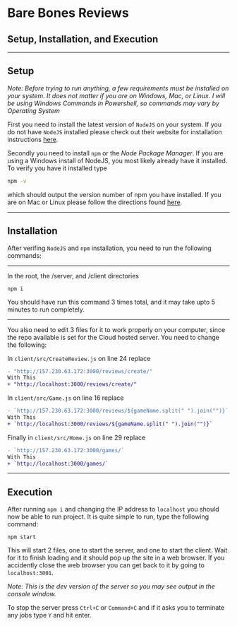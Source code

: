 # Bare Bones Reviews

## Setup, Installation, and Execution

---

## Setup

*Note: Before trying to run anything, a few requirements must be installed on your system. It does not matter if you are on Windows, Mac, or Linux. I will be using Windows Commands in Powershell, so commands may vary by Operating System*

First you need to install the latest version of `NodeJS` on your system. If you do not have `NodeJS` installed please check out their website for installation instructions [here](https://nodejs.org/en/).

Secondly you need to install `npm` or the *Node Package Manager*. If you are using a Windows install of NodeJS, you most likely already have it installed. To verify you have it installed type 

```bash
npm -v
```
which should output the version number of npm you have installed. If you are on Mac or Linux please follow the directions found [here](https://www.npmjs.com/get-npm).

---

## Installation

After verifing `NodeJS` and `npm` installation, you need to run the following commands:

---

In the root, the /server, and /client directories
```
npm i
```
You should have run this command 3 times total, and it may take upto 5 minutes to run completely.

---

You also need to edit 3 files for it to work properly on your computer, since the repo available is set for the Cloud hosted server. You need to change the following:

In `client/src/CreateReview.js` on line 24 replace
```diff
- "http://157.230.63.172:3000/reviews/create/"
With This
+ "http://localhost:3000/reviews/create/"
```

In `client/src/Game.js` on line 16 replace
```diff
- `http://157.230.63.172:3000/reviews/${gameName.split(" ").join("")}`
With This 
+ `http://localhost:3000/reviews/${gameName.split(" ").join("")}`
```

Finally in `client/src/Home.js` on line 29 replace
```diff
- `http://157.230.63.172:3000/games/`
With This
+ `http://localhost:3000/games/`
```

---

## Execution

After running `npm i` and changing the IP address to `localhost` you should now be able to run project. It is quite simple to run, type the following command:

```
npm start
```
This will start 2 files, one to start the server, and one to start the client. Wait for it to finish loading and it should pop up the site in a web browser. If you accidently close the web browser you can get back to it by going to `localhost:3001`.

*Note: This is the dev version of the server so you may see output in the console window.*

To stop the server press `Ctrl+C` or `Command+C` and if it asks you to terminate any jobs type `Y` and hit enter.
